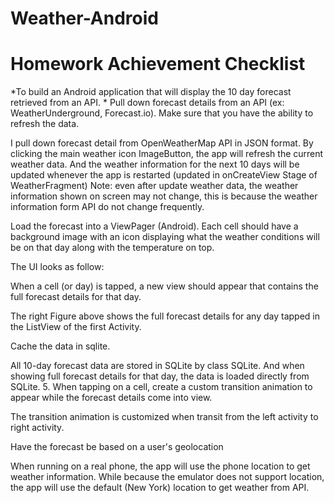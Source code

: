 # Weather-Android
# Homework Achievement Checklist

*To build an Android application that will display the 10 day forecast retrieved from an API. *
Pull down forecast details from an API (ex: WeatherUnderground, Forecast.io). Make sure that you have the ability to refresh the data. 

I pull down forecast detail from OpenWeatherMap API in JSON format. By clicking the main weather icon ImageButton, the app will refresh the current weather data. And the weather information for the next 10 days will be updated whenever the app is restarted (updated in onCreateView Stage of WeatherFragment)
Note: even after update weather data, the weather information shown on screen may not change, this is because the weather information form API do not change frequently.

Load the forecast into a ViewPager (Android). Each cell should have a background image with an icon displaying what the weather conditions will be on that day along with the temperature on top. 

The UI looks as follow:
    
When a cell (or day) is tapped, a new view should appear that contains the full forecast details for that day. 

The right Figure above shows the full forecast details for any day tapped in the ListView of the first Activity.

Cache the data in sqlite. 

All 10-day forecast data are stored in SQLite by class SQLite. And when showing full forecast details for that day, the data is loaded directly from SQLite.
5.	When tapping on a cell, create a custom transition animation to appear while the
forecast details come into view. 

The transition animation is customized when transit from the left activity to right activity.

Have the forecast be based on a user's geolocation 

When running on a real phone, the app will use the phone location to get weather information. While because the emulator does not support location, the app will use the default (New York) location to get weather from API.

